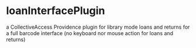 # loanInterfacePlugin
a CollectiveAccess Providence plugin for library mode loans and returns for a full barcode interface (no keyboard nor mouse action for loans and returns)
